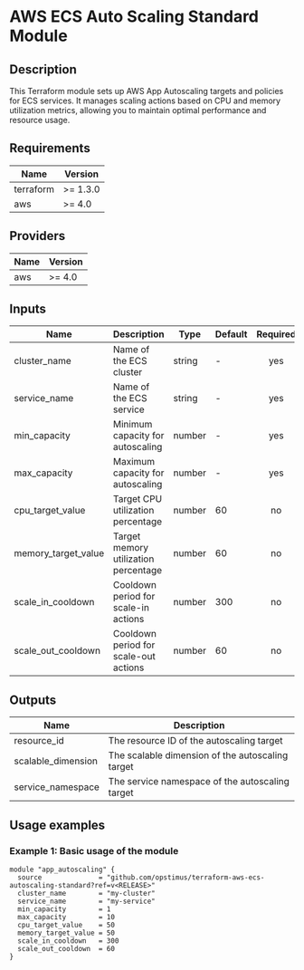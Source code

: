 # AWS ECS Auto Scaling Standard Module

## Description 

This Terraform module sets up AWS App Autoscaling targets and policies for ECS services. It manages scaling actions based on CPU and memory utilization metrics, allowing you to maintain optimal performance and resource usage.

## Requirements 

| Name | Version | 
|------|---------| 
| terraform | >= 1.3.0 | 
| aws | >= 4.0 | 

## Providers 

| Name | Version | 
|------|---------| 
| aws | >= 4.0 | 

## Inputs 

| Name               | Description                           | Type    | Default | Required | 
|--------------------|---------------------------------------|---------|---------|:--------:| 
| cluster_name       | Name of the ECS cluster               | string  | -       | yes      | 
| service_name       | Name of the ECS service               | string  | -       | yes      | 
| min_capacity       | Minimum capacity for autoscaling      | number  | -       | yes      | 
| max_capacity       | Maximum capacity for autoscaling      | number  | -       | yes      | 
| cpu_target_value   | Target CPU utilization percentage     | number  | 60      | no       | 
| memory_target_value | Target memory utilization percentage  | number  | 60      | no       | 
| scale_in_cooldown  | Cooldown period for scale-in actions  | number  | 300     | no       | 
| scale_out_cooldown | Cooldown period for scale-out actions | number  | 60      | no       | 

## Outputs 

| Name                | Description                     | 
|---------------------|---------------------------------| 
| resource_id         | The resource ID of the autoscaling target | 
| scalable_dimension  | The scalable dimension of the autoscaling target | 
| service_namespace   | The service namespace of the autoscaling target | 

## Usage examples 

### Example 1: Basic usage of the module

```hcl
module "app_autoscaling" {
  source              = "github.com/opstimus/terraform-aws-ecs-autoscaling-standard?ref=v<RELEASE>"
  cluster_name        = "my-cluster"
  service_name        = "my-service"
  min_capacity        = 1
  max_capacity        = 10
  cpu_target_value    = 50
  memory_target_value = 50
  scale_in_cooldown   = 300
  scale_out_cooldown  = 60
}
```
